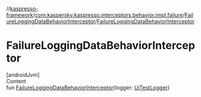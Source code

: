 //[kaspresso-framework](../../index.md)/[com.kaspersky.kaspresso.interceptors.behavior.impl.failure](../index.md)/[FailureLoggingDataBehaviorInterceptor](index.md)/[FailureLoggingDataBehaviorInterceptor](-failure-logging-data-behavior-interceptor.md)



# FailureLoggingDataBehaviorInterceptor  
[androidJvm]  
Content  
fun [FailureLoggingDataBehaviorInterceptor](-failure-logging-data-behavior-interceptor.md)(logger: [UiTestLogger](../../com.kaspersky.kaspresso.logger/-ui-test-logger/index.md))  



